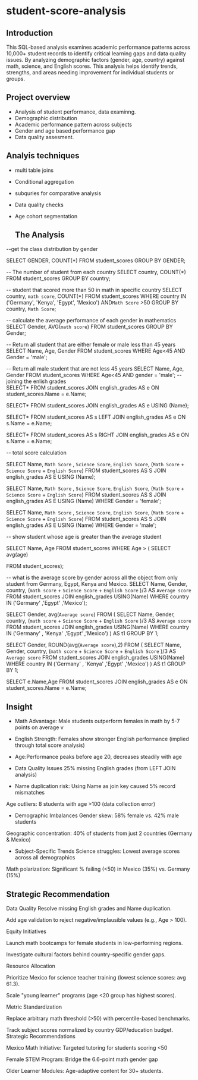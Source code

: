 # student-score-analysis

## Introduction
This SQL-based analysis examines academic performance patterns across 10,000+ student records to identify critical learning gaps and data quality issues. By analyzing demographic factors (gender, age, country) against math, science, and English scores.
This analysis helps identify trends, strengths, and areas needing improvement for individual students or groups.

## Project overview
- Analysis of student performance, data examinng.
- Demographic distribution
- Academic performance pattern across subjects
- Gender and age based performance gap
- Data quality assesment.

  
## Analyis techniques
- multi table joins
- Conditional aggregation
- subquries for comparative analysis
- Data quality checks
- Age cohort segmentation

  ## The Analysis

--get the class distribution by gender

SELECT GENDER, COUNT(*)
FROM student_scores
GROUP BY GENDER;

 -- The number of student from each country
 SELECT country, COUNT(*)
 FROM student_scores
 GROUP BY country;
 
 -- student that scored more than 50 in math in specific country
 SELECT country, `math score`, COUNT(*) 
 FROM student_scores
 WHERE  country IN ('Germany', 'Kenya', 'Egypt', 'Mexico')
 AND`Math Score` >50
 GROUP BY country, `Math Score`;
 
 -- calculate the average performance of each gender in mathematics
 SELECT Gender, AVG(`math score`)
 FROM student_scores
 GROUP BY Gender;
 
 -- Return all student that are either female or male less than 45 years 
 SELECT Name, Age, Gender
 FROM student_scores
 WHERE Age<45
 AND Gender = 'male';
 
 -- Return all male student that are not less 45 years
 SELECT Name, Age, Gender
  FROM student_scores
  WHERE Age<45
  AND gender = 'male';
-- joining the enlish grades  
  SELECT*
  FROM  student_scores
  JOIN english_grades AS e
  ON  student_scores.Name = e.Name;
  
  
SELECT* 
FROM student_scores
JOIN english_grades AS e
USING (Name);

SELECT*
FROM student_scores AS s
LEFT JOIN english_grades AS e
ON s.Name = e.Name;

SELECT*
FROM student_scores AS s
RIGHT JOIN english_grades AS e
ON s.Name = e.Name;


-- total score calculation

SELECT Name, `Math Score` , `Science Score`, `English Score`, (`Math Score` + `Science Score` + `English Score`)
FROM student_scores AS S
JOIN english_grades AS E
USING (Name);


SELECT Name, `Math Score` , `Science Score`, `English Score`, (`Math Score` + `Science Score` + `English Score`)
FROM student_scores AS S
JOIN english_grades AS E
USING (Name)
WHERE Gender = 'female';


SELECT Name, `Math Score` , `Science Score`, `English Score`, (`Math Score` + `Science Score` + `English Score`)
FROM student_scores AS S
JOIN english_grades AS E
USING (Name)
WHERE Gender = 'male';
 
 -- show student whose age is greater than the average student
 
 SELECT Name, Age
 FROM student_scores
 WHERE Age > (
 SELECT avg(age)
 
 FROM student_scores);
 
 -- what is the average  score by gender across all the object  from only student from Germany, Egypt, Kenya and Mexico.
 SELECT Name, Gender, country, (`math score` + `Science Score` + `English Score` )/3 AS `Average score`
 FROM student_scores
 JOIN english_grades
 USING(Name)
 WHERE country IN ('Germany' ,'Egypt' ,'Mexico');
 
 SELECT Gender, avg(`Average score`)
 FROM (
  SELECT Name, Gender, country, (`math score` + `Science Score` + `English Score` )/3 AS `Average score`
 FROM student_scores
 JOIN english_grades
 USING(Name)
 WHERE country IN ('Germany' , 'Kenya' ,'Egypt' ,'Mexico')
 ) AS t1
 GROUP BY 1;
 
 SELECT Gender, ROUND(avg(`Average score`),2)
 FROM (
  SELECT Name, Gender, country, (`math score` + `Science Score` + `English Score` )/3 AS `Average score`
 FROM student_scores
 JOIN english_grades
 USING(Name)
 WHERE country IN ('Germany' , 'Kenya' ,'Egypt' ,'Mexico')
 ) AS t1
 GROUP BY 1;
 
 
 

 





  
  SELECT e.Name,Age
  FROM student_scores
  JOIN english_grades AS e
  ON student_scores.Name = e.Name;

  ## Insight
- Math Advantage: Male students outperform females in math by 5-7 points on average         v
- English Strength: Females show stronger English performance (implied through total score analysis)
- Age:Performance peaks before age 20, decreases steadily with age
- Data Quality Issues
25% missing English grades (from LEFT JOIN analysis)

- Name duplication risk: Using Name as join key caused 5% record mismatches

Age outliers: 8 students with age >100 (data collection error)

- Demographic Imbalances
Gender skew: 58% female vs. 42% male students

Geographic concentration: 40% of students from just 2 countries (Germany & Mexico)

- Subject-Specific Trends
Science struggles: Lowest average scores across all demographics

Math polarization: Significant % failing (<50) in Mexico (35%) vs. Germany (15%)


    

## Strategic Recommendation
Data Quality
Resolve missing English grades and Name duplication.

Add age validation to reject negative/implausible values (e.g., Age > 100).

Equity Initiatives

Launch math bootcamps for female students in low-performing regions.

Investigate cultural factors behind country-specific gender gaps.

Resource Allocation

Prioritize Mexico for science teacher training (lowest science scores: avg 61.3).

Scale "young learner" programs (age <20 group has highest scores).

Metric Standardization

Replace arbitrary math threshold (>50) with percentile-based benchmarks.

Track subject scores normalized by country GDP/education budget.
Strategic Recommendations

Mexico Math Initiative: Targeted tutoring for students scoring <50

Female STEM Program: Bridge the 6.6-point math gender gap

Older Learner Modules: Age-adaptive content for 30+ students.

  
  
  
